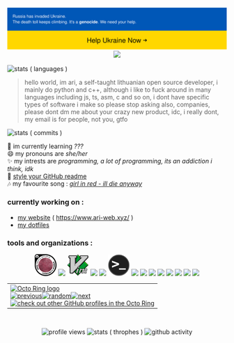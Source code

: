 <p align="center">
    <a href="https://vshymanskyy.github.io/StandWithUkraine/">
        <img src="https://raw.githubusercontent.com/vshymanskyy/StandWithUkraine/main/banner2-direct.svg" alt="#StandWithUkraine" />
    </a>
    <img
        src="https://github-readme-streak-stats.herokuapp.com?user=TruncatedDinosour&theme=dark&hide_border=true&background=00000000&count_private=true"
    />
</p>

![stats ( languages )](https://github-readme-stats.vercel.app/api/top-langs/?username=TruncatedDinosour&layout=compact&theme=gruvbox&hide_border=true&exclude_repo=dino-kernel&count_private=true&bg_color=00000000)

> hello world, im ari, a self-taught lithuanian open source
> developer, i mainly do python and c++, although i like to fuck
> around in many languages including js, ts, asm, c and so on,
> i dont have specific types of software i make so please stop asking
> also, companies, please dont dm me about your crazy new product,
> idc, i really dont, my email is for people, not you, gtfo

![stats ( commits )](https://github-readme-stats-sabesansathananthan.vercel.app/api?username=TruncatedDinosour&show_icons=true&hide_border=true&theme=gruvbox&exclude_repo=dino-kernel&count_private=true&bg_color=00000000)

🌱 im currently learning *???* <br/>
😄 my pronouns are *she/her* <br/>
✨ my intrests are *programming, a lot of programming, its an addiction i think, idk* <br/>
🔭 [style your GitHub readme](https://github.com/anuraghazra/github-readme-stats/) <br/>
🎶 my favourite song : *[girl in red - ill die anyway](https://ari-web.xyz/m)*

### currently working on :

- [my website](https://github.com/TruncatedDinosour/website) ( <https://www.ari-web.xyz/> )
- [my dotfiles](https://github.com/TruncatedDinosour/dotfiles-cleaned)

### tools and organizations :

<p align="center">
    <img src="/osi_membership_badge.svg" width="50px" />
    <img
        src="https://avatars.githubusercontent.com/u/99056985?s=200&v=4"
        width="50px"
    />
    <img
        src="https://raw.githubusercontent.com/github/explore/80688e429a7d4ef2fca1e82350fe8e3517d3494d/topics/vim/vim.png"
        width="50px"
    />
    <img
        src="https://upload.wikimedia.org/wikipedia/commons/thumb/1/18/C_Programming_Language.svg/695px-C_Programming_Language.svg.png"
        width="50px"
    />
    <img
        src="https://upload.wikimedia.org/wikipedia/commons/thumb/1/18/ISO_C%2B%2B_Logo.svg/1822px-ISO_C%2B%2B_Logo.svg.png"
        width="50px"
    />
    <img
        src="https://raw.githubusercontent.com/github/explore/80688e429a7d4ef2fca1e82350fe8e3517d3494d/topics/terminal/terminal.png"
        width="50px"
    />
    <img
        src="https://camo.githubusercontent.com/64b1f535115add5713c419514a1bb8e76aeafbc2e9b6b91c00ddfd697713bbb0/68747470733a2f2f63646e2e6a7364656c6976722e6e65742f6e706d2f4070726f6772616d6d696e672d6c616e6775616765732d6c6f676f732f707974686f6e40302e302e302f707974686f6e5f323536783235362e706e67"
        width="50px"
    />
    <img src="https://ari-web.xyz/favicon.ico" width="50px" />
    <img
        src="https://upload.wikimedia.org/wikipedia/commons/thumb/3/35/Tux.svg/1727px-Tux.svg.png"
        width="50px"
    />
    <img
        src="https://upload.wikimedia.org/wikipedia/commons/thumb/1/1a/Suckless_logo.svg/1200px-Suckless_logo.svg.png"
        width="50px"
    />
    <img
        src="https://i.ytimg.com/vi/6iTFCQ54_GA/hqdefault.jpg"
        width="50px"
    />
    <img
        src="https://upload.wikimedia.org/wikipedia/commons/thumb/e/ef/Stack_Overflow_icon.svg/768px-Stack_Overflow_icon.svg.png"
        width="50px"
    />
    <img
        src="https://cdn.sstatic.net/Sites/stackoverflow/Img/subcommunities/intel-dark.svg?v=72ff93f7d507"
        width="50px"
    />
    <img
        src="https://upload.wikimedia.org/wikipedia/commons/thumb/a/a0/Firefox_logo%2C_2019.svg/1971px-Firefox_logo%2C_2019.svg.png"
        width="50px"
    />
</p>

<table align="center">
  <tbody>
    <tr>
      <td>
        <a href="https://octo-ring.com/"
          ><img
            src="https://octo-ring.com/static/img/widget/top.png"
            width="99%"
            alt="Octo Ring logo"
            align="top" /></a
        ><br /><a href="https://octo-ring.com/p/TruncatedDinosour/prev"
          ><img
            src="https://octo-ring.com/static/img/widget/prev.png"
            width="33%"
            alt="previous"
            align="top"
            title="previous profile" /></a
        ><a href="https://octo-ring.com/p/TruncatedDinosour/random"
          ><img
            src="https://octo-ring.com/static/img/widget/random.png"
            width="33%"
            alt="random"
            align="top"
            title="random profile" /></a
        ><a href="https://octo-ring.com/p/TruncatedDinosour/next"
          ><img
            src="https://octo-ring.com/static/img/widget/next.png"
            width="33%"
            alt="next"
            align="top"
            title="next profile" /></a
        ><br /><a href="https://octo-ring.com/"
          ><img
            src="https://octo-ring.com/static/img/widget/bottom.png"
            width="99%"
            alt="check out other GitHub profiles in the Octo Ring"
            align="top"
        /></a>
      </td>
    </tr>
  </tbody>
</table>
 
<br />

<p align="center">
    <img
        src="https://komarev.com/ghpvc/?username=TruncatedDinosour&label=views&color=282828&style=flat"
        alt="profile views"
    />
    <img
        src="https://github-profile-trophy.vercel.app/?username=TruncatedDinosour&theme=gruvbox&margin-w=10&margin-h=15&column=8&exclude_repo=dino-kernel&count_private=true&no-bg=true&no-frame=true"
        alt="stats ( throphes )"
    />
    <img
        src="https://github-readme-activity-graph.cyclic.app/graph?username=TruncatedDinosour&theme=gruvbox&bg_color=00000000&count_private=true&hide_border=true"
        alt="github activity"
    />
</p>
